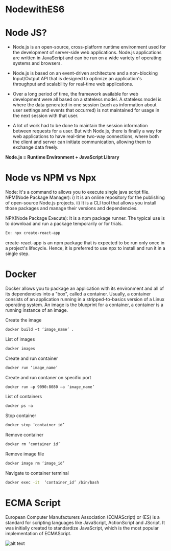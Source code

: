 # NodewithES6

# Node JS?

- Node.js is an open-source, cross-platform runtime environment used for the development of server-side web applications. Node.js applications are written in JavaScript and can be run on a wide variety of operating systems and browsers.

- Node.js is based on an event-driven architecture and a non-blocking Input/Output API that is designed to optimize an application's throughput and scalability for real-time web applications.

- Over a long period of time, the framework available for web development were all based on a stateless model. A stateless model is where the data generated in one session (such as information about user settings and events that occurred) is not maintained for usage in the next session with that user.

- A lot of work had to be done to maintain the session information between requests for a user. But with Node.js, there is finally a way for web applications to have real-time two-way connections, where both the client and server can initiate communication, allowing them to exchange data freely.

 **Node.js = Runtime Environment + JavaScript Library**
 
 # Node vs NPM vs Npx
 Node: It's a command to allows you to execute single java script file. 
 NPM(Node Package Manager): 
 i) It is an online repository for the publishing of open-source Node.js projects.
 ii) It is a CLI tool that allows you install those packages and manage their versions and dependencies.
 
 NPX(Node Package Execute):
 It is a npm package runner. The typical use is to download and run a package temporarily or for trials.
 
  ```sh
 Ex: npx create-react-app
  ```
 create-react-app is an npm package that is expected to be run only once in a project's lifecycle. Hence, it is preferred to use npx to install and run it in a single step.
 
 
 
 # Docker
 
 Docker allows you to package an application with its environment and all of its dependencies into a "box", called a container. Usually, a container consists of an application running in a stripped-to-basics version of a Linux operating system. An image is the blueprint for a container, a container is a running instance of an image.
 
Create the image
 ```sh
 docker build –t ‘image_name’ . 
  ```
List of images
  ```sh
 docker images
   ```
Create and run container   
  ```sh
 docker run ‘image_name’
  ```
Create and run contaner on specific port  
 ```sh
 docker run –p 9090:8080 –a ‘image_name’
  ```
List of containers  
 ```sh
 docker ps –a
  ```
Stop container  
 ```sh
 docker stop ‘container id’
  ```
Remove container  
 ```sh
 docker rm ‘container id’
  ```
Remove image file  
 ```sh
 docker image rm ‘image_id’
  ```
Navigate to container terminal 
 ```sh
 docker exec -it  ‘container_id’ /bin/bash
  ```

# ECMA Script

European Computer Manufacturers Association (ECMAScript) or (ES) is a standard for scripting languages like JavaScript, ActionScript and JScript. It was initially created to standardize JavaScript, which is the most popular implementation of ECMAScript.

![alt text](https://github.com/venubothsa/nodewithes6/blob/master/es6/Es6.PNG?raw=true)
